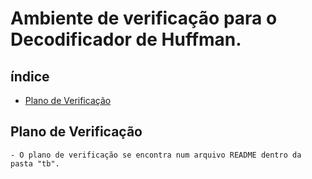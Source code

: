 # Ambiente de verificação para o Decodificador de Huffman.

## índice
- [Plano de Verificação](#Plano-de-Verificação)


## Plano de Verificação
    
    - O plano de verificação se encontra num arquivo README dentro da pasta "tb".

##

##

